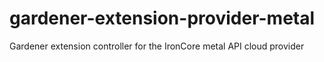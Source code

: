 # gardener-extension-provider-metal
 Gardener extension controller for the IronCore metal API cloud provider 
